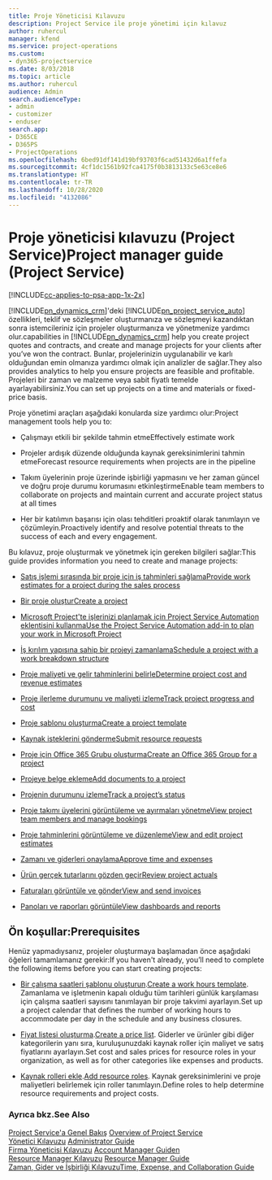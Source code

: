 ```yaml
---
title: Proje Yöneticisi Kılavuzu
description: Project Service ile proje yönetimi için kılavuz
author: ruhercul
manager: kfend
ms.service: project-operations
ms.custom:
- dyn365-projectservice
ms.date: 8/03/2018
ms.topic: article
ms.author: ruhercul
audience: Admin
search.audienceType:
- admin
- customizer
- enduser
search.app:
- D365CE
- D365PS
- ProjectOperations
ms.openlocfilehash: 6bed91df141d19bf93703f6cad51432d6a1ffefa
ms.sourcegitcommit: 4cf1dc1561b92fca4175f0b3813133c5e63ce8e6
ms.translationtype: HT
ms.contentlocale: tr-TR
ms.lasthandoff: 10/28/2020
ms.locfileid: "4132086"
---
```

# <a name="project-manager-guide-project-service"></a><span data-ttu-id="33802-103">Proje yöneticisi kılavuzu (Project Service)</span><span class="sxs-lookup"><span data-stu-id="33802-103">Project manager guide (Project Service)</span></span>

[!INCLUDE[cc-applies-to-psa-app-1x-2x](../includes/cc-applies-to-psa-app-1x-2x.md)]

[!INCLUDE[pn_dynamics_crm](../includes/pn-dynamics-crm.md)]<span data-ttu-id="33802-104">'deki [!INCLUDE[pn_project_service_auto](../includes/pn-project-service-auto.md)] özellikleri, teklif ve sözleşmeler oluşturmanıza ve sözleşmeyi kazandıktan sonra istemcileriniz için projeler oluşturmanıza ve yönetmenize yardımcı olur.</span><span class="sxs-lookup"><span data-stu-id="33802-104">capabilities in [!INCLUDE[pn_dynamics_crm](../includes/pn-dynamics-crm.md)] help you create project quotes and contracts, and create and manage projects for your clients after you’ve won the contract.</span></span> <span data-ttu-id="33802-105">Bunlar, projelerinizin uygulanabilir ve karlı olduğundan emin olmanıza yardımcı olmak için analizler de sağlar.</span><span class="sxs-lookup"><span data-stu-id="33802-105">They also provides analytics to help you ensure projects are feasible and profitable.</span></span> <span data-ttu-id="33802-106">Projeleri bir zaman ve malzeme veya sabit fiyatlı temelde ayarlayabilirsiniz.</span><span class="sxs-lookup"><span data-stu-id="33802-106">You can set up projects on a time and materials or fixed-price basis.</span></span>  
  
 <span data-ttu-id="33802-107">Proje yönetimi araçları aşağıdaki konularda size yardımcı olur:</span><span class="sxs-lookup"><span data-stu-id="33802-107">Project management tools help you to:</span></span>  
  
-   <span data-ttu-id="33802-108">Çalışmayı etkili bir şekilde tahmin etme</span><span class="sxs-lookup"><span data-stu-id="33802-108">Effectively estimate work</span></span>  
  
-   <span data-ttu-id="33802-109">Projeler ardışık düzende olduğunda kaynak gereksinimlerini tahmin etme</span><span class="sxs-lookup"><span data-stu-id="33802-109">Forecast resource requirements when projects are in the pipeline</span></span>  
  
-   <span data-ttu-id="33802-110">Takım üyelerinin proje üzerinde işbirliği yapmasını ve her zaman güncel ve doğru proje durumu korumasını etkinleştirme</span><span class="sxs-lookup"><span data-stu-id="33802-110">Enable team members to collaborate on projects and maintain current and accurate project status at all times</span></span>  
  
-   <span data-ttu-id="33802-111">Her bir katılımın başarısı için olası tehditleri proaktif olarak tanımlayın ve çözümleyin.</span><span class="sxs-lookup"><span data-stu-id="33802-111">Proactively identify and resolve potential threats to the success of each and every engagement.</span></span>  
  
<span data-ttu-id="33802-112">Bu kılavuz, proje oluşturmak ve yönetmek için gereken bilgileri sağlar:</span><span class="sxs-lookup"><span data-stu-id="33802-112">This guide provides information you need to create and manage projects:</span></span>  
  
-   [<span data-ttu-id="33802-113">Satış işlemi sırasında bir proje için iş tahminleri sağlama</span><span class="sxs-lookup"><span data-stu-id="33802-113">Provide work estimates for a project during the sales process</span></span>](../psa/provide-estimates-project-during-sales-process.md)  
  
-   [<span data-ttu-id="33802-114">Bir proje oluştur</span><span class="sxs-lookup"><span data-stu-id="33802-114">Create a project</span></span>](../psa/create-project.md)  
  
-   [<span data-ttu-id="33802-115">Microsoft Project'te işlerinizi planlamak için Project Service Automation eklentisini kullanma</span><span class="sxs-lookup"><span data-stu-id="33802-115">Use the Project Service Automation add-in to plan your work in Microsoft Project</span></span>](../psa/add-plan-work-microsoft-project.md)  
  
-   [<span data-ttu-id="33802-116">İş kırılım yapısına sahip bir projeyi zamanlama</span><span class="sxs-lookup"><span data-stu-id="33802-116">Schedule a project with a work breakdown structure</span></span>](../psa/schedule-project-work-breakdown-structure.md)  
  
-   [<span data-ttu-id="33802-117">Proje maliyeti ve gelir tahminlerini belirle</span><span class="sxs-lookup"><span data-stu-id="33802-117">Determine project cost and revenue estimates</span></span>](../psa/determine-project-cost-revenue-estimates.md)  
  
-   [<span data-ttu-id="33802-118">Proje ilerleme durumunu ve maliyeti izleme</span><span class="sxs-lookup"><span data-stu-id="33802-118">Track project progress and cost</span></span>](../psa/track-project-progress-cost.md)  
  
-   [<span data-ttu-id="33802-119">Proje şablonu oluşturma</span><span class="sxs-lookup"><span data-stu-id="33802-119">Create a project template</span></span>](../psa/create-project-template.md)  
  
-   [<span data-ttu-id="33802-120">Kaynak isteklerini gönderme</span><span class="sxs-lookup"><span data-stu-id="33802-120">Submit resource requests</span></span>](../psa/submit-resource-requests.md)  
  
-   [<span data-ttu-id="33802-121">Proje için Office 365 Grubu oluşturma</span><span class="sxs-lookup"><span data-stu-id="33802-121">Create an Office 365 Group for a project</span></span>](../psa/create-office-365-group-project.md)  
  
-   [<span data-ttu-id="33802-122">Projeye belge ekleme</span><span class="sxs-lookup"><span data-stu-id="33802-122">Add documents to a project</span></span>](../psa/add-documents-project.md)  
  
-   [<span data-ttu-id="33802-123">Projenin durumunu izleme</span><span class="sxs-lookup"><span data-stu-id="33802-123">Track a project’s status</span></span>](../psa/track-project-status.md)  
  
-   [<span data-ttu-id="33802-124">Proje takımı üyelerini görüntüleme ve ayırmaları yönetme</span><span class="sxs-lookup"><span data-stu-id="33802-124">View project team members and manage bookings</span></span>](../psa/view-project-team-members-manage-bookings.md)  
  
-   [<span data-ttu-id="33802-125">Proje tahminlerini görüntüleme ve düzenleme</span><span class="sxs-lookup"><span data-stu-id="33802-125">View and edit project estimates</span></span>](../psa/view-edit-project-estimates.md)  
  
-   [<span data-ttu-id="33802-126">Zamanı ve giderleri onaylama</span><span class="sxs-lookup"><span data-stu-id="33802-126">Approve time and expenses</span></span>](../psa/approve-time-expenses.md)  
  
-   [<span data-ttu-id="33802-127">Ürün gerçek tutarlarını gözden geçir</span><span class="sxs-lookup"><span data-stu-id="33802-127">Review project actuals</span></span>](../psa/review-project-actuals.md)  
  
-   [<span data-ttu-id="33802-128">Faturaları görüntüle ve gönder</span><span class="sxs-lookup"><span data-stu-id="33802-128">View and send invoices</span></span>](../psa/view-send-invoices.md)  
  
-   [<span data-ttu-id="33802-129">Panoları ve raporları görüntüle</span><span class="sxs-lookup"><span data-stu-id="33802-129">View dashboards and reports</span></span>](../psa/view-dashboards-reports.md)  
  
## <a name="prerequisites"></a><span data-ttu-id="33802-130">Ön koşullar:</span><span class="sxs-lookup"><span data-stu-id="33802-130">Prerequisites</span></span>  
 <span data-ttu-id="33802-131">Henüz yapmadıysanız, projeler oluşturmaya başlamadan önce aşağıdaki öğeleri tamamlamanız gerekir:</span><span class="sxs-lookup"><span data-stu-id="33802-131">If you haven't already, you’ll need to complete the following items before you can start creating projects:</span></span>  
  
-   <span data-ttu-id="33802-132">[Bir çalışma saatleri şablonu oluşturun](../psa/create-work-hours-template.md).</span><span class="sxs-lookup"><span data-stu-id="33802-132">[Create a work hours template](../psa/create-work-hours-template.md).</span></span> <span data-ttu-id="33802-133">Zamanlama ve işletmenin kapalı olduğu tüm tarihleri günlük karşılaması için çalışma saatleri sayısını tanımlayan bir proje takvimi ayarlayın.</span><span class="sxs-lookup"><span data-stu-id="33802-133">Set up a project calendar that defines the number of working hours to accommodate per day in the schedule and any business closures.</span></span>  
  
-   <span data-ttu-id="33802-134">[Fiyat listesi oluşturma](../psa/create-price-list.md).</span><span class="sxs-lookup"><span data-stu-id="33802-134">[Create a price list](../psa/create-price-list.md).</span></span> <span data-ttu-id="33802-135">Giderler ve ürünler gibi diğer kategorilerin yanı sıra, kuruluşunuzdaki kaynak roller için maliyet ve satış fiyatlarını ayarlayın.</span><span class="sxs-lookup"><span data-stu-id="33802-135">Set cost and sales prices for resource roles in your organization, as well as for other categories like expenses and products.</span></span>  
  
-   <span data-ttu-id="33802-136">[Kaynak rolleri ekle](../psa/add-resource-roles.md).</span><span class="sxs-lookup"><span data-stu-id="33802-136">[Add resource roles](../psa/add-resource-roles.md).</span></span> <span data-ttu-id="33802-137">Kaynak gereksinimlerini ve proje maliyetleri belirlemek için roller tanımlayın.</span><span class="sxs-lookup"><span data-stu-id="33802-137">Define roles to help determine resource requirements and project costs.</span></span>  
  
### <a name="see-also"></a><span data-ttu-id="33802-138">Ayrıca bkz.</span><span class="sxs-lookup"><span data-stu-id="33802-138">See Also</span></span>  
 <span data-ttu-id="33802-139">[Project Service'a Genel Bakış](../psa/overview.md) </span><span class="sxs-lookup"><span data-stu-id="33802-139">[Overview of Project Service](../psa/overview.md) </span></span>  
 <span data-ttu-id="33802-140">[Yönetici Kılavuzu](../psa/admin-guide.md) </span><span class="sxs-lookup"><span data-stu-id="33802-140">[Administrator Guide](../psa/admin-guide.md) </span></span>  
 <span data-ttu-id="33802-141">[Firma Yöneticisi Kılavuzu](../psa/account-manager-guide.md) </span><span class="sxs-lookup"><span data-stu-id="33802-141">[Account Manager Guiden](../psa/account-manager-guide.md) </span></span>  
 <span data-ttu-id="33802-142">[Resource Manager Kılavuzu](../psa/resource-manager-guide.md) </span><span class="sxs-lookup"><span data-stu-id="33802-142">[Resource Manager Guide](../psa/resource-manager-guide.md) </span></span>  
 [<span data-ttu-id="33802-143">Zaman, Gider ve İşbirliği Kılavuzu</span><span class="sxs-lookup"><span data-stu-id="33802-143">Time, Expense, and Collaboration Guide</span></span>](../psa/time-expense-collaboration-guide.md)

